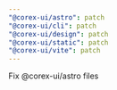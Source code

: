 ```yaml
---
"@corex-ui/astro": patch
"@corex-ui/cli": patch
"@corex-ui/design": patch
"@corex-ui/static": patch
"@corex-ui/vite": patch
---
```


Fix @corex-ui/astro files
